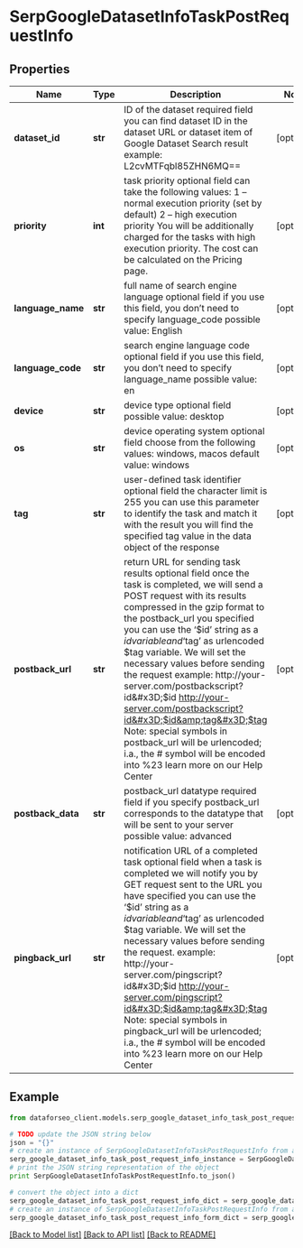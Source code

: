 # SerpGoogleDatasetInfoTaskPostRequestInfo


## Properties

Name | Type | Description | Notes
------------ | ------------- | ------------- | -------------
**dataset_id** | **str** | ID of the dataset required field you can find dataset ID in the dataset URL or dataset item of Google Dataset Search result example: L2cvMTFqbl85ZHN6MQ&#x3D;&#x3D; | [optional] 
**priority** | **int** | task priority optional field can take the following values: 1 – normal execution priority (set by default) 2 – high execution priority You will be additionally charged for the tasks with high execution priority. The cost can be calculated on the Pricing page. | [optional] 
**language_name** | **str** | full name of search engine language optional field if you use this field, you don’t need to specify language_code possible value: English | [optional] 
**language_code** | **str** | search engine language code optional field if you use this field, you don’t need to specify language_name possible value: en | [optional] 
**device** | **str** | device type optional field possible value: desktop | [optional] 
**os** | **str** | device operating system optional field choose from the following values: windows, macos default value: windows | [optional] 
**tag** | **str** | user-defined task identifier optional field the character limit is 255 you can use this parameter to identify the task and match it with the result you will find the specified tag value in the data object of the response | [optional] 
**postback_url** | **str** | return URL for sending task results optional field once the task is completed, we will send a POST request with its results compressed in the gzip format to the postback_url you specified you can use the ‘$id’ string as a $id variable and ‘$tag’ as urlencoded $tag variable. We will set the necessary values before sending the request example: http://your-server.com/postbackscript?id&#x3D;$id http://your-server.com/postbackscript?id&#x3D;$id&amp;tag&#x3D;$tag Note: special symbols in postback_url will be urlencoded; i.a., the # symbol will be encoded into %23 learn more on our Help Center | [optional] 
**postback_data** | **str** | postback_url datatype required field if you specify postback_url corresponds to the datatype that will be sent to your server possible value: advanced | [optional] 
**pingback_url** | **str** | notification URL of a completed task optional field when a task is completed we will notify you by GET request sent to the URL you have specified you can use the ‘$id’ string as a $id variable and ‘$tag’ as urlencoded $tag variable. We will set the necessary values before sending the request. example: http://your-server.com/pingscript?id&#x3D;$id http://your-server.com/pingscript?id&#x3D;$id&amp;tag&#x3D;$tag Note: special symbols in pingback_url will be urlencoded; i.a., the # symbol will be encoded into %23 learn more on our Help Center | [optional] 

## Example

```python
from dataforseo_client.models.serp_google_dataset_info_task_post_request_info import SerpGoogleDatasetInfoTaskPostRequestInfo

# TODO update the JSON string below
json = "{}"
# create an instance of SerpGoogleDatasetInfoTaskPostRequestInfo from a JSON string
serp_google_dataset_info_task_post_request_info_instance = SerpGoogleDatasetInfoTaskPostRequestInfo.from_json(json)
# print the JSON string representation of the object
print SerpGoogleDatasetInfoTaskPostRequestInfo.to_json()

# convert the object into a dict
serp_google_dataset_info_task_post_request_info_dict = serp_google_dataset_info_task_post_request_info_instance.to_dict()
# create an instance of SerpGoogleDatasetInfoTaskPostRequestInfo from a dict
serp_google_dataset_info_task_post_request_info_form_dict = serp_google_dataset_info_task_post_request_info.from_dict(serp_google_dataset_info_task_post_request_info_dict)
```
[[Back to Model list]](../README.md#documentation-for-models) [[Back to API list]](../README.md#documentation-for-api-endpoints) [[Back to README]](../README.md)


